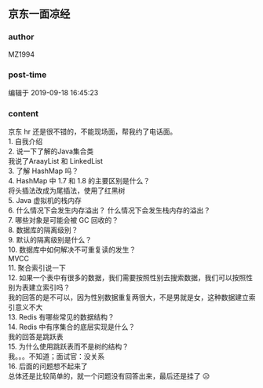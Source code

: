 ## 京东一面凉经
### author 
MZ1994
### post-time 

编辑于  2019-09-18 16:45:23
### content 
<div class="post-topic-des nc-post-content">
 <div>
  京东 hr 还是很不错的，不能现场面，帮我约了电话面。
 </div>
 <div>
  1. 自我介绍
 </div>
 <div>
  2. 说一下了解的Java集合类
 </div>
 <div>
  我说了AraayList 和 LinkedList
 </div>
 <div>
  3. 了解 HashMap 吗？
 </div>
 <div>
  4. HashMap 中 1.7 和 1.8 的主要区别是什么？
 </div>
 <div>
  将头插法改成为尾插法，使用了红黑树
 </div>
 <div>
  5. Java 虚拟机的栈内存
 </div>
 <div>
  6.
  <span>
   什么情况下会发生内存溢出？
  </span>
  什么情况下会发生栈内存的溢出？
 </div>
 <div>
  7. 哪些对象是可能会被 GC 回收的？
 </div>
 <div>
  8. 数据库的隔离级别？
 </div>
 <div>
  9. 默认的隔离级别是什么？
 </div>
 <div>
  10. 数据库中如何解决不可重复读的发生？
 </div>
 <div>
  MVCC
 </div>
 <div>
  11. 聚合索引说一下
 </div>
 <div>
  12. 如果一个表中有很多的数据，我们需要按照性别去搜索数据，我们可以按照性别为表建立索引吗？
 </div>
 <div>
  我的回答的是不可以，因为性别数据重复两很大，不是男就是女，这种数据建立索引意义不大
 </div>
 <div>
  13. Redis 有哪些常见的数据结构？
 </div>
 <div>
  14. Redis 中有序集合的底层实现是什么？
 </div>
 <div>
  我的回答是跳跃表
 </div>
 <div>
  15. 为什么使用跳跃表而不是树的结构？
 </div>
 <div>
  我。。。不知道；面试官：没关系
 </div>
 <div>
  16. 后面的问题想不起来了
 </div>
 <div>
  总体还是比较简单的，就一个问题没有回答出来，最后还是挂了
  <span>
   😥
  </span>
 </div>
 <div>
  <span>
  </span>
  <br/>
 </div>
 <div>
  <br/>
 </div>
 <div>
  <br/>
 </div>
</div>
